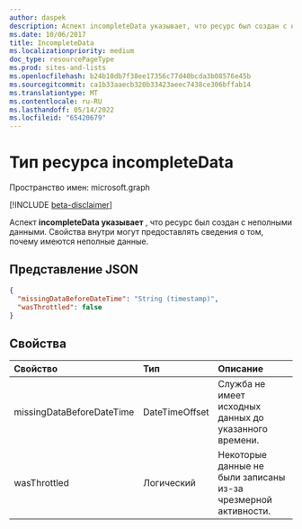 ```yaml
---
author: daspek
description: Аспект incompleteData указывает, что ресурс был создан с неполными данными.
ms.date: 10/06/2017
title: IncompleteData
ms.localizationpriority: medium
doc_type: resourcePageType
ms.prod: sites-and-lists
ms.openlocfilehash: b24b10db7f38ee17356c77d40bcda3b08576e45b
ms.sourcegitcommit: ca1b33aaecb320b33423aeec7438ce306bffab14
ms.translationtype: MT
ms.contentlocale: ru-RU
ms.lasthandoff: 05/14/2022
ms.locfileid: "65420679"
---
```

# <a name="incompletedata-resource-type"></a>Тип ресурса incompleteData

Пространство имен: microsoft.graph

 [!INCLUDE [beta-disclaimer](../../includes/beta-disclaimer.md)]

Аспект **incompleteData указывает** , что ресурс был создан с неполными данными.
Свойства внутри могут предоставлять сведения о том, почему имеются неполные данные.

## <a name="json-representation"></a>Представление JSON

<!-- { "blockType": "resource", "@type": "microsoft.graph.incompleteData" } -->

```json
{
  "missingDataBeforeDateTime": "String (timestamp)",
  "wasThrottled": false
}
```

## <a name="properties"></a>Свойства

| Свойство                  | Тип           | Описание
|:--------------------------|:---------------|:--------------------------------
| missingDataBeforeDateTime | DateTimeOffset | Служба не имеет исходных данных до указанного времени.
| wasThrottled              | Логический        | Некоторые данные не были записаны из-за чрезмерной активности.

<!--
{
  "type": "#page.annotation",
  "section": "documentation",
  "tocPath": "Facets/IncompleteData",
  "suppressions": []
}
-->


